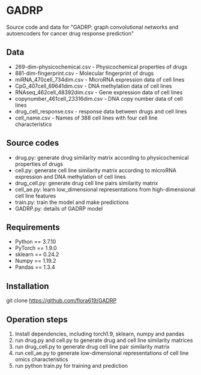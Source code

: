 # GADRP
Source code and data for "GADRP: graph convolutional networks and autoencoders for cancer drug response prediction"
## Data
* 269-dim-physicochemical.csv - Physicochemical properties of drugs
* 881-dim-fingerprint.csv - Molecular fingerprint of drugs
* miRNA_470cell_734dim.csv - MicroRNA expression data of cell lines
* CpG_407cell_69641dim.csv - DNA methylation data of cell lines
* RNAseq_462cell_48392dim.csv - Gene expression data of cell lines
* copynumber_461cell_23316dim.csv - DNA copy number data of cell lines
* drug_cell_response.csv - response data between drugs and cell lines
* cell_name.csv - Names of 388 cell lines with four cell line characteristics
## Source codes
* drug.py: generate drug similarity matrix according to physicochemical properties of drugs
* cell.py: generate cell line similarity matrix according to microRNA expression and DNA methylation of cell lines
* drug_cell.py: generate drug cell line pairs similarity matrix 
* cell_ae.py: learn low_dimensional representations from high-dimensional cell line features
* train.py: train the model and make predictions
* GADRP.py: details of GADRP model

## Requirements
* Python == 3.7.10
* PyTorch == 1.9.0
* sklearn == 0.24.2
* Numpy == 1.19.2
* Pandas == 1.3.4
## Installation
git clone https://github.com/flora619/GADRP

## Operation steps
1. Install dependencies, including torch1.9, sklearn, numpy and pandas
2. run drug.py and cell.py to generate drug and cell line similarity matrices
3. run drug_cell.py to generate drug cell line pair similarity matrix
6. run cell_ae.py to generate low-dimensional representations of cell line omics characteristics
7. run python train.py for training and prediction
